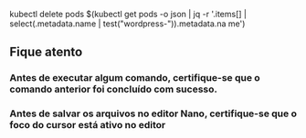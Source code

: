 
kubectl delete pods $(kubectl get pods -o json | jq -r '.items[] | select(.metadata.name | test("wordpress-")).metadata.na
me')

## Fique atento
### Antes de executar algum comando, certifique-se que o comando anterior foi concluído com sucesso.

### Antes de salvar os arquivos no editor Nano, certifique-se que o foco do cursor está ativo no editor